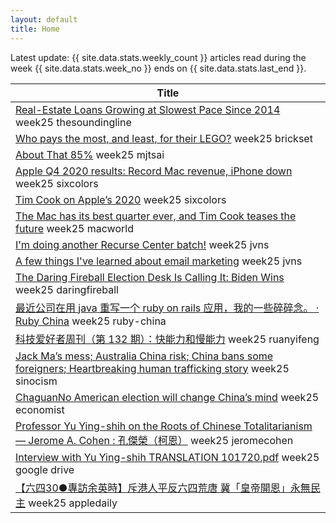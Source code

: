 ```yaml
---
layout: default
title: Home
---
```


Latest update: {{ site.data.stats.weekly_count }} articles read during the week {{ site.data.stats.week_no }} ends on {{ site.data.stats.last_end }}.

<table class="table table-sm">
  <thead class="thead-dark">
    <tr>
      <th scope="col">Title</th>
    </tr>
  </thead>
  <tbody>
    <tr><td>
      <a href="https://thesoundingline.com/real-estate-loans-growing-at-lowest-level-since-2014/">Real-Estate Loans Growing at Slowest Pace Since 2014</a>
      <span class="badge badge-info text-wrap text-left">week25</span>
      <span class="badge badge-warning text-wrap text-left">thesoundingline</span>
    </td></tr>
    <tr><td>
      <a href="https://brickset.com/article/54588">Who pays the most, and least, for their LEGO?</a>
      <span class="badge badge-info text-wrap text-left">week25</span>
      <span class="badge badge-warning text-wrap text-left">brickset</span>
    </td></tr>
    <tr><td>
      <a href="https://mjtsai.com/blog/2020/10/29/about-that-85/">About That 85%</a>
      <span class="badge badge-info text-wrap text-left">week25</span>
      <span class="badge badge-warning text-wrap text-left">mjtsai</span>
    </td></tr>
    <tr><td>
      <a href="https://sixcolors.com/post/2020/10/apple-q4-2020-results-record-mac-revenue-iphone-down/">Apple Q4 2020 results: Record Mac revenue, iPhone down</a>
      <span class="badge badge-info text-wrap text-left">week25</span>
      <span class="badge badge-warning text-wrap text-left">sixcolors</span>
    </td></tr>
    <tr><td>
      <a href="https://sixcolors.com/post/2020/10/tim-cook-on-apples-2020/">Tim Cook on Apple’s 2020</a>
      <span class="badge badge-info text-wrap text-left">week25</span>
      <span class="badge badge-warning text-wrap text-left">sixcolors</span>
    </td></tr>
    <tr><td>
      <a href="https://www.macworld.com/article/3586160/the-mac-has-its-best-quarter-ever-and-tim-cook-teases-the-future.html">The Mac has its best quarter ever, and Tim Cook teases the future</a>
      <span class="badge badge-info text-wrap text-left">week25</span>
      <span class="badge badge-warning text-wrap text-left">macworld</span>
    </td></tr>
    <tr><td>
      <a href="https://jvns.ca/blog/2020/11/05/i-m-doing-another-recurse-center-batch-/">I'm doing another Recurse Center batch!</a>
      <span class="badge badge-info text-wrap text-left">week25</span>
      <span class="badge badge-warning text-wrap text-left">jvns</span>
    </td></tr>
    <tr><td>
      <a href="https://jvns.ca/blog/2020/10/28/a-few-things-i-ve-learned-about-email-marketing/">A few things I've learned about email marketing</a>
      <span class="badge badge-info text-wrap text-left">week25</span>
      <span class="badge badge-warning text-wrap text-left">jvns</span>
    </td></tr>
    <tr><td>
      <a href="https://daringfireball.net/linked/2020/11/04/df-election-desk-biden-wins">The Daring Fireball Election Desk Is Calling It: Biden Wins</a>
      <span class="badge badge-info text-wrap text-left">week25</span>
      <span class="badge badge-warning text-wrap text-left">daringfireball</span>
    </td></tr>
    <tr><td>
      <a href="https://ruby-china.org/topics/40526">最近公司在用 java 重写一个 ruby on rails 应用，我的一些碎碎念。 · Ruby China</a>
      <span class="badge badge-info text-wrap text-left">week25</span>
      <span class="badge badge-warning text-wrap text-left">ruby-china</span>
    </td></tr>
    <tr><td>
      <a href="http://www.ruanyifeng.com/blog/2020/11/weekly-issue-132.html">科技爱好者周刊（第 132 期）：快能力和慢能力</a>
      <span class="badge badge-info text-wrap text-left">week25</span>
      <span class="badge badge-warning text-wrap text-left">ruanyifeng</span>
    </td></tr>
    <tr><td>
      <a href="https://sinocism.com/p/jack-mas-mess-australia-china-risk">Jack Ma’s mess; Australia China risk; China bans some foreigners; Heartbreaking human trafficking story</a>
      <span class="badge badge-info text-wrap text-left">week25</span>
      <span class="badge badge-warning text-wrap text-left">sinocism</span>
    </td></tr>
    <tr><td>
      <a href="https://www.economist.com/china/2020/11/07/no-american-election-will-change-chinas-mind">ChaguanNo American election will change China’s mind</a>
      <span class="badge badge-info text-wrap text-left">week25</span>
      <span class="badge badge-warning text-wrap text-left">economist</span>
    </td></tr>
    <tr><td>
      <a href="http://www.jeromecohen.net/jerrys-blog/2020/10/24/professor-yu-ying-shih-on-the-roots-of-chinese-totalitarianism">Professor Yu Ying-shih on the Roots of Chinese Totalitarianism — Jerome A. Cohen : 孔傑榮（柯恩）</a>
      <span class="badge badge-info text-wrap text-left">week25</span>
      <span class="badge badge-warning text-wrap text-left">jeromecohen</span>
    </td></tr>
    <tr><td>
      <a href="https://drive.google.com/file/d/15UgW_94irZazs3gjFEhDMi6Z13sP7WB-/view">Interview with Yu Ying-shih TRANSLATION 101720.pdf</a>
      <span class="badge badge-info text-wrap text-left">week25</span>
      <span class="badge badge-warning text-wrap text-left">google drive</span>
    </td></tr>
    <tr><td>
      <a href="https://hk.appledaily.com/china/20190504/V2MVW4JMBNJQXSSUJP6ZP5UZSA/">【六四30●專訪余英時】斥港人平反六四荒唐 冀「皇帝開恩」永無民主</a>
      <span class="badge badge-info text-wrap text-left">week25</span>
      <span class="badge badge-warning text-wrap text-left">appledaily</span>
    </td></tr>

  </tbody>
</table>